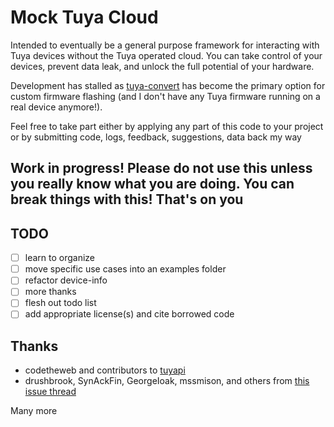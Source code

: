 # Mock Tuya Cloud
Intended to eventually be a general purpose framework for interacting with Tuya devices without the Tuya operated cloud. You can take control of your devices, prevent data leak, and unlock the full potential of your hardware.

Development has stalled as [tuya-convert](https://github.com/ct-Open-Source/tuya-convert) has become the primary option for custom firmware flashing (and I don't have any Tuya firmware running on a real device anymore!).

Feel free to take part either by applying any part of this code to your project or by submitting code, logs, feedback, suggestions, data back my way

## Work in progress! Please do not use this unless you really know what you are doing. You can break things with this! That's on you

## TODO
- [ ] learn to organize
- [ ] move specific use cases into an examples folder
- [ ] refactor device-info
- [ ] more thanks
- [ ] flesh out todo list
- [ ] add appropriate license(s) and cite borrowed code

## Thanks
- codetheweb and contributors to [tuyapi](https://github.com/codetheweb/tuyapi)
- drushbrook, SynAckFin, GeorgeIoak, mssmison, and others from [this issue thread](https://github.com/codetheweb/tuyapi/issues/49)

Many more

